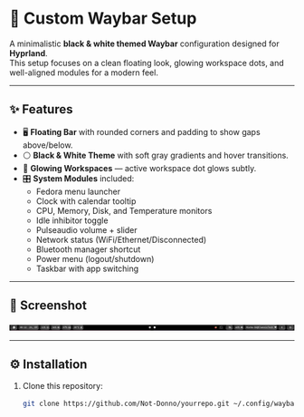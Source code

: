 # 🖤 Custom Waybar Setup  

A minimalistic **black & white themed Waybar** configuration designed for **Hyprland**.  
This setup focuses on a clean floating look, glowing workspace dots, and well-aligned modules for a modern feel.  

---

## ✨ Features
- 🖥️ **Floating Bar** with rounded corners and padding to show gaps above/below.  
- ⚪ **Black & White Theme** with soft gray gradients and hover transitions.  
- 🔵 **Glowing Workspaces** — active workspace dot glows subtly.  
- 🎛️ **System Modules** included:  
  - Fedora menu launcher  
  - Clock with calendar tooltip  
  - CPU, Memory, Disk, and Temperature monitors  
  - Idle inhibitor toggle  
  - Pulseaudio volume + slider  
  - Network status (WiFi/Ethernet/Disconnected)  
  - Bluetooth manager shortcut  
  - Power menu (logout/shutdown)  
  - Taskbar with app switching  

---

## 📸 Screenshot
![Waybar Screenshot](Screenshot/screenshot.png)

---

## ⚙️ Installation
1. Clone this repository:
   ```bash
   git clone https://github.com/Not-Donno/yourrepo.git ~/.config/waybar
